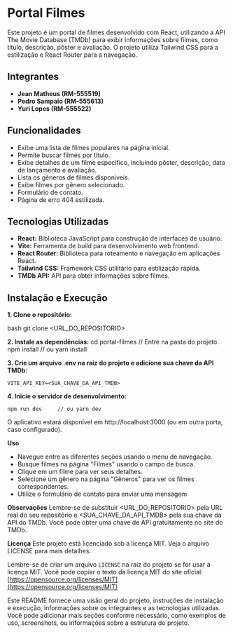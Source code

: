 # Portal Filmes

Este projeto é um portal de filmes desenvolvido com React, utilizando a API The Movie Database (TMDb) para exibir informações sobre filmes, como título, descrição, pôster e avaliação. O projeto utiliza Tailwind CSS para a estilização e React Router para a navegação.

## Integrantes

* **Jean Matheus (RM-555519)**
* **Pedro Sampaio (RM-555613)**
* **Yuri Lopes (RM-555522)**


## Funcionalidades

* Exibe uma lista de filmes populares na página inicial.
* Permite buscar filmes por título.
* Exibe detalhes de um filme específico, incluindo pôster, descrição, data de lançamento e avaliação.
* Lista os gêneros de filmes disponíveis.
* Exibe filmes por gênero selecionado.
* Formulário de contato.
* Página de erro 404 estilizada.

## Tecnologias Utilizadas

* **React:** Biblioteca JavaScript para construção de interfaces de usuário.
* **Vite:** Ferramenta de build para desenvolvimento web frontend.
* **React Router:** Biblioteca para roteamento e navegação em aplicações React.
* **Tailwind CSS:** Framework CSS utilitário para estilização rápida.
* **TMDb API:** API para obter informações sobre filmes.

## Instalação e Execução
**1. Clone o repositório:**

   bash
   git clone <URL_DO_REPOSITORIO>

**2. Instale as dependências:**
    cd portal-filmes  // Entre na pasta do projeto.
    npm install      // ou yarn install

**3. Crie um arquivo .env na raiz do projeto e adicione sua chave da API TMDb:**

    VITE_API_KEY=<SUA_CHAVE_DA_API_TMDB>

**4. Inicie o servidor de desenvolvimento:**

    npm run dev     // ou yarn dev

O aplicativo estará disponível em http://localhost:3000 (ou em outra porta, caso configurado).

**Uso**
- Navegue entre as diferentes seções usando o menu de navegação.
- Busque filmes na página "Filmes" usando o campo de busca.
- Clique em um filme para ver seus detalhes.
- Selecione um gênero na página "Gêneros" para ver os filmes correspondentes.
- Utilize o formulário de contato para enviar uma mensagem

**Observações**
Lembre-se de substituir <URL_DO_REPOSITORIO> pela URL real do seu repositório e <SUA_CHAVE_DA_API_TMDB> pela sua chave da API do TMDb. Você pode obter uma chave de API gratuitamente no site do TMDb.

**Licença**
Este projeto está licenciado sob a licença MIT. Veja o arquivo LICENSE para mais detalhes.


Lembre-se de criar um arquivo `LICENSE` na raiz do projeto se for usar a licença MIT. Você pode copiar o texto da licença MIT do site oficial: [https://opensource.org/licenses/MIT](https://opensource.org/licenses/MIT)


Este README fornece uma visão geral do projeto, instruções de instalação e execução, informações sobre os integrantes e as tecnologias utilizadas.  Você pode adicionar mais seções conforme necessário, como exemplos de uso, screenshots, ou informações sobre a estrutura do projeto.
